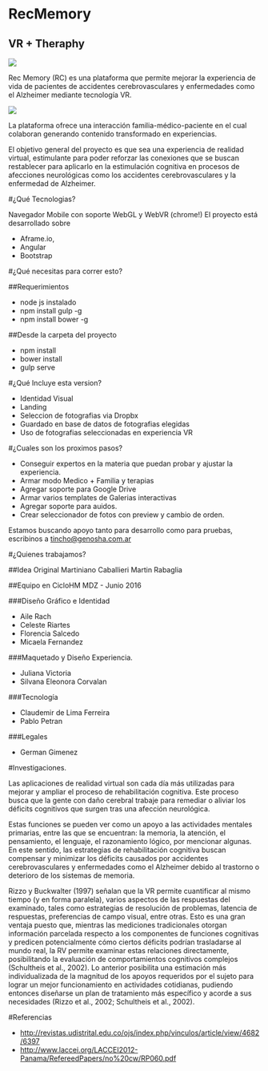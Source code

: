 # RecMemory
## VR + Theraphy
<img src="http://i.imgur.com/uD2BRAU.png">

Rec Memory (RC) es una plataforma que permite mejorar la experiencia de vida de pacientes de accidentes cerebrovasculares y enfermedades como el Alzheimer mediante tecnología VR.


<img src="http://i.imgur.com/grC2QgG.png">

La plataforma ofrece una interacción familia-médico-paciente en el cual colaboran generando contenido transformado en experiencias.


El objetivo general del proyecto es que sea una experiencia de realidad virtual, estimulante para poder reforzar las conexiones que se buscan restablecer para aplicarlo en la estimulación cognitiva en procesos de afecciones neurológicas como los accidentes cerebrovasculares y la enfermedad de Alzheimer.

#¿Qué Tecnologias?

Navegador Mobile con soporte  WebGL y WebVR (chrome!)
El proyecto está desarrollado sobre 
- Aframe.io, 
- Angular 
- Bootstrap


#¿Qué necesitas para correr esto?

##Requerimientos 
- node js instalado
- npm install gulp -g
- npm install bower -g

##Desde la carpeta del proyecto
- npm install
- bower install
- gulp serve



#¿Qué Incluye esta version?

- Identidad Visual
- Landing
- Seleccion de fotografias via Dropbx
- Guardado en base de datos de fotografias elegidas
- Uso de fotografias seleccionadas en experiencia VR

#¿Cuales son los proximos pasos?

- Conseguir expertos en la materia que puedan probar y ajustar la experiencia.
- Armar modo Medico + Familia y terapias
- Agregar soporte para Google Drive
- Armar varios templates de Galerias interactivas
- Agregar soporte para auidos.
- Crear seleccionador de fotos con preview y cambio de orden.

Estamos buscando apoyo tanto para desarrollo como para pruebas, escribinos a tincho@genosha.com.ar



#¿Quienes trabajamos?

##Idea Original
Martiniano Caballieri 
Martin Rabaglia


##Equipo en CicloHM MDZ - Junio 2016 

###Diseño Gráfico e Identidad
- Aile Rach
- Celeste Riartes
- Florencia Salcedo
- Micaela Fernandez

###Maquetado y Diseño Experiencia.
- Juliana Victoria
- Silvana Eleonora Corvalan

###Tecnología 
- Claudemir de Lima Ferreira
- Pablo Petran

###Legales
- German Gimenez





#Investigaciones.


Las aplicaciones de realidad virtual son cada día más utilizadas para mejorar y ampliar el proceso de rehabilitación cognitiva. Este proceso busca que la gente con daño cerebral trabaje para remediar o aliviar los déficits cognitivos que surgen tras una afección neurológica.

Estas funciones se pueden ver como un apoyo a las actividades mentales primarias, entre las que se encuentran: la memoria, la atención, el pensamiento, el lenguaje, el razonamiento lógico, por mencionar algunas. En este sentido, las estrategias de rehabilitación cognitiva buscan compensar y minimizar los déficits causados por accidentes cerebrovasculares y enfermedades como el Alzheimer debido al trastorno o deterioro de los sistemas de memoria.

Rizzo y Buckwalter (1997) señalan que la VR permite cuantificar al mismo tiempo (y en forma paralela), varios aspectos de las respuestas del examinado, tales como estrategias de resolución de problemas, latencia de respuestas, preferencias de campo visual, entre otras. Esto es una gran ventaja puesto que, mientras las mediciones tradicionales otorgan información parcelada respecto a los componentes de funciones cognitivas y predicen potencialmente cómo ciertos déficits podrían trasladarse al mundo real, la RV permite examinar estas relaciones directamente, posibilitando la evaluación de comportamientos cognitivos complejos (Schultheis et al., 2002). Lo anterior posibilita una estimación más individualizada de la magnitud de los apoyos requeridos por el sujeto para lograr un mejor funcionamiento en actividades cotidianas, pudiendo entonces diseñarse un plan de tratamiento más específico y acorde a sus necesidades (Rizzo et al., 2002; Schultheis et al., 2002).



#Referencias

- http://revistas.udistrital.edu.co/ojs/index.php/vinculos/article/view/4682/6397
- http://www.laccei.org/LACCEI2012-Panama/RefereedPapers/no%20cw/RP060.pdf






